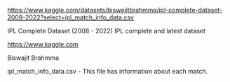 https://www.kaggle.com/datasets/biswajitbrahmma/ipl-complete-dataset-2008-2022?select=ipl_match_info_data.csv



IPL Complete Dataset (2008 - 2022)
IPL complete and latest dataset

https://www.kaggle.com

Biswajit Brahmma

ipl_match_info_data.csv - This file has information about each match.